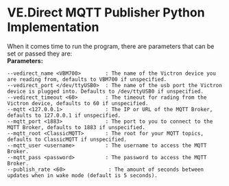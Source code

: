 
# VE.Direct MQTT Publisher Python Implementation


When it comes time to run the program, there are parameters that can be set or passed they are:  
**Parameters:**  
```  
--vedirect_name <VBM700>        : The name of the Victron device you are reading from, defaults to VBM700 if unspecified.  
--vedirect_port </dev/ttyUSB0>  : The name of the usb port the Victron device is plugged into. Defaults to /dev/ttyUSB0 if unspecified.  
--vedirect_timeout <60>         : The timeout for rading from the Victron device, defaults to 60 if unspecified.  
--mqtt <127.0.0.1>              : The IP or URL of the MQTT Broker, defaults to 127.0.0.1 if unspecified.  
--mqtt_port <1883>              : The port to you to connect to the MQTT Broker, defaults to 1883 if unspecified.  
--mqtt_root <ClassicMQTT>       : The root for your MQTT topics, defaults to ClassicMQTT if unspecified.  
--mqtt_user <username>          : The username to access the MQTT Broker.  
--mqtt_pass <password>          : The password to access the MQTT Broker.
--publish_rate <60>              : The amount of seconds between updates when in wake mode (default is 5 seconds).
```  


